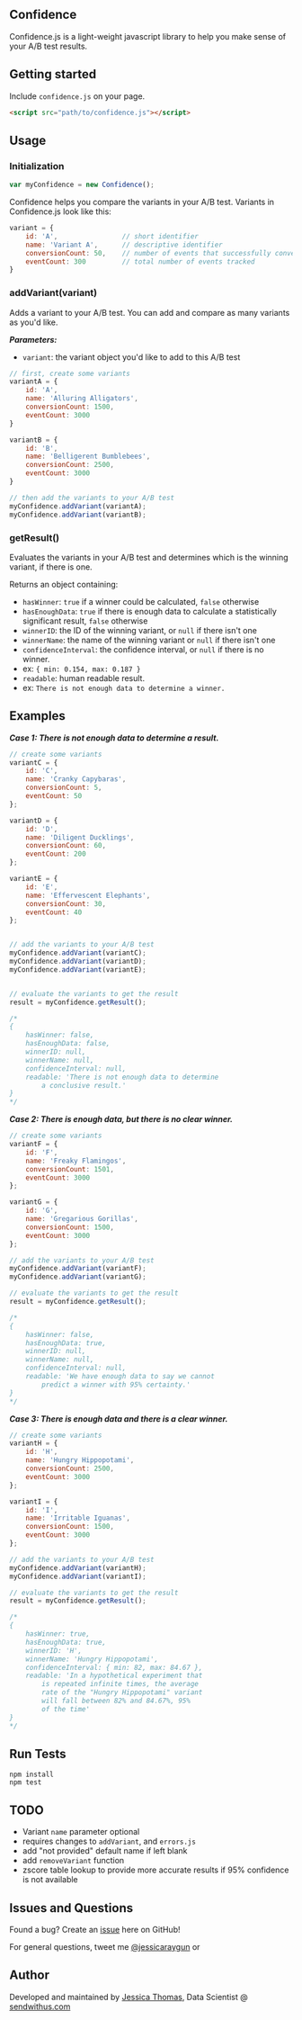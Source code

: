 ## Confidence
Confidence.js is a light-weight javascript library to help you make sense of your A/B test results.

## Getting started

Include `confidence.js` on your page.
``` HTML
<script src="path/to/confidence.js"></script>
```

## Usage

### Initialization

``` js
var myConfidence = new Confidence();
```

Confidence helps you compare the variants in your A/B test. Variants in Confidence.js look like this:

``` js
variant = {
	id: 'A',                // short identifier
	name: 'Variant A',      // descriptive identifier
	conversionCount: 50,    // number of events that successfully converted
	eventCount: 300         // total number of events tracked
}
```

### addVariant(variant)

Adds a variant to your A/B test. You can add and compare as many variants as you'd like.

***Parameters:***

 - `variant`: the variant object you'd like to add to this A/B test

``` js
// first, create some variants
variantA = {
	id: 'A',
	name: 'Alluring Alligators',
	conversionCount: 1500,
	eventCount: 3000
}

variantB = {
	id: 'B',
	name: 'Belligerent Bumblebees',
	conversionCount: 2500,
	eventCount: 3000
}

// then add the variants to your A/B test
myConfidence.addVariant(variantA);
myConfidence.addVariant(variantB);

```

### getResult()

Evaluates the variants in your A/B test and determines which is the winning variant, if there is one.

Returns an object containing:

 - `hasWinner`: `true` if a winner could be calculated, `false` otherwise
 - `hasEnoughData`: `true` if there is enough data to calculate a statistically significant result, `false` otherwise
 - `winnerID`: the ID of the winning variant, or `null` if there isn't one
 - `winnerName`: the name of the winning variant or `null` if there isn't one
 - `confidenceInterval`: the confidence interval, or `null` if there is no winner. 
  - ex: `{ min: 0.154, max: 0.187 }`
 - `readable`: human readable result. 
  - ex: `There is not enough data to determine a winner.`

## Examples

***Case 1: There is not enough data to determine a result.***

``` js
// create some variants
variantC = {
	id: 'C',
	name: 'Cranky Capybaras',
	conversionCount: 5,
	eventCount: 50
};

variantD = {
	id: 'D',
	name: 'Diligent Ducklings',
	conversionCount: 60,
	eventCount: 200
};

variantE = {
	id: 'E',
	name: 'Effervescent Elephants',
	conversionCount: 30,
	eventCount: 40
};


// add the variants to your A/B test
myConfidence.addVariant(variantC);
myConfidence.addVariant(variantD);
myConfidence.addVariant(variantE);


// evaluate the variants to get the result
result = myConfidence.getResult();

/*
{
	hasWinner: false,
	hasEnoughData: false,
	winnerID: null,
	winnerName: null,
	confidenceInterval: null,
	readable: 'There is not enough data to determine
		a conclusive result.'
}
*/
```

***Case 2: There is enough data, but there is no clear winner.***

``` js
// create some variants
variantF = {
	id: 'F',
	name: 'Freaky Flamingos',
	conversionCount: 1501,
	eventCount: 3000
};

variantG = {
	id: 'G',
	name: 'Gregarious Gorillas',
	conversionCount: 1500,
	eventCount: 3000
};

// add the variants to your A/B test
myConfidence.addVariant(variantF);
myConfidence.addVariant(variantG);

// evaluate the variants to get the result
result = myConfidence.getResult();

/*
{
	hasWinner: false,
	hasEnoughData: true,
	winnerID: null,
	winnerName: null,
	confidenceInterval: null,
	readable: 'We have enough data to say we cannot
		predict a winner with 95% certainty.'
}
*/
```

***Case 3: There is enough data and there is a clear winner.***

``` js
// create some variants
variantH = {
	id: 'H',
	name: 'Hungry Hippopotami',
	conversionCount: 2500,
	eventCount: 3000
};

variantI = {
	id: 'I',
	name: 'Irritable Iguanas',
	conversionCount: 1500,
	eventCount: 3000
};

// add the variants to your A/B test
myConfidence.addVariant(variantH);
myConfidence.addVariant(variantI);

// evaluate the variants to get the result
result = myConfidence.getResult();

/*
{
	hasWinner: true,
	hasEnoughData: true,
	winnerID: 'H',
	winnerName: 'Hungry Hippopotami',
	confidenceInterval: { min: 82, max: 84.67 },
	readable: 'In a hypothetical experiment that
		is repeated infinite times, the average
		rate of the "Hungry Hippopotami" variant
		will fall between 82% and 84.67%, 95%
		of the time'
}
*/
```

## Run Tests

```
npm install
npm test
```
## TODO
- Variant `name` parameter optional
 - requires changes to `addVariant`, and `errors.js`
 - add "not provided" default name if left blank
- add `removeVariant` function
- zscore table lookup to provide more accurate results if 95% confidence is not available

## Issues and Questions

Found a bug? Create an [issue](https://github.com/sendwithus/confidence/issues) here on GitHub!

For general questions, tweet me [@jessicaraygun](https://twitter.com/jessicaraygun) or 

## Author
Developed and maintained by [Jessica Thomas](mailto:jessica@sendwithus.com), Data Scientist @ [sendwithus.com](https://www.sendwithus.com)
